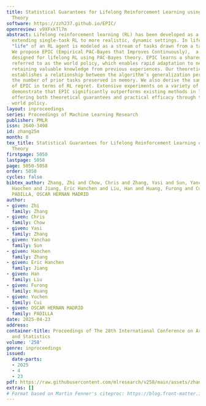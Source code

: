 ```yaml
---
title: Statistical Guarantees for Lifelong Reinforcement Learning using PAC-Bayes
  Theory
software: https://zzh237.github.io/EPIC/
openreview: v9XFxkTl7m
abstract: Lifelong reinforcement learning (RL) has been developed as a paradigm for
  extending single-task RL to more realistic, dynamic settings. In lifelong RL, the
  "life" of an RL agent is modeled as a stream of tasks drawn from a task distribution.
  We propose EPIC (Empirical PAC-Bayes that Improves Continuously),  a novel algorithm
  designed for lifelong RL using PAC-Bayes theory. EPIC learns a shared policy distribution,
  referred to as the world policy, which enables rapid adaptation to new tasks while
  retaining valuable knowledge from previous experiences. Our theoretical analysis
  establishes a relationship between the algorithm’s generalization performance and
  the number of prior tasks preserved in memory. We also derive the sample complexity
  of EPIC in terms of RL regret. Extensive experiments on a variety of environments
  demonstrate that EPIC significantly outperforms existing methods in lifelong RL,
  offering both theoretical guarantees and practical efficacy through the use of the
  world policy.
layout: inproceedings
series: Proceedings of Machine Learning Research
publisher: PMLR
issn: 2640-3498
id: zhang25m
month: 0
tex_title: Statistical Guarantees for Lifelong Reinforcement Learning using PAC-Bayes
  Theory
firstpage: 5050
lastpage: 5058
page: 5050-5058
order: 5050
cycles: false
bibtex_author: Zhang, Zhi and Chow, Chris and Zhang, Yasi and Sun, Yanchao and Zhang,
  Haochen and Jiang, Eric Hanchen and Liu, Han and Huang, Furong and Cui, Yuchen and
  PADILLA, OSCAR HERNAN MADRID
author:
- given: Zhi
  family: Zhang
- given: Chris
  family: Chow
- given: Yasi
  family: Zhang
- given: Yanchao
  family: Sun
- given: Haochen
  family: Zhang
- given: Eric Hanchen
  family: Jiang
- given: Han
  family: Liu
- given: Furong
  family: Huang
- given: Yuchen
  family: Cui
- given: OSCAR HERNAN MADRID
  family: PADILLA
date: 2025-04-23
address:
container-title: Proceedings of The 28th International Conference on Artificial Intelligence
  and Statistics
volume: '258'
genre: inproceedings
issued:
  date-parts:
  - 2025
  - 4
  - 23
pdf: https://raw.githubusercontent.com/mlresearch/v258/main/assets/zhang25m/zhang25m.pdf
extras: []
# Format based on Martin Fenner's citeproc: https://blog.front-matter.io/posts/citeproc-yaml-for-bibliographies/
---
```

